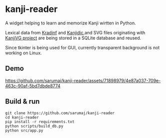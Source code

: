 # kanji-reader

A widget helping to learn and memorize Kanji wirtten in Python.

Lexical data from [Kradinf](http://nihongo.monash.edu/kradinf.html) and [Kanjidic](http://nihongo.monash.edu/kanjidic2/index.html),and SVG files originating with [KanjiVG project](http://kanjivg.tagaini.net/) are being stored in a SQLite database and reused.

Since tkinter is being used for GUI, currently transparent background is not working on Linux.

## Demo

https://github.com/sarumaj/kanji-reader/assets/71898979/4e87a037-709e-463c-90af-5bd7dbde8774

## Build & run
```
git clone https://github.com/sarumaj/kanji-reader
cd kanji-reader
pip install -r requirements.txt
python scripts/build_db.py
python src/app.py
```
